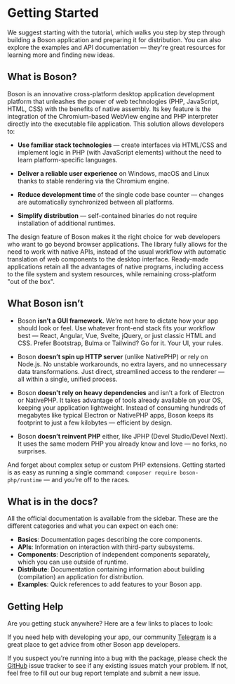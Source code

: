 # Getting Started

<show-structure for="chapter" depth="2"/>

We suggest starting with the tutorial, which walks you step by step through building a Boson application
and preparing it for distribution. You can also explore the examples and API documentation — they're
great resources for learning more and finding new ideas.

## What is Boson?

Boson is an innovative cross-platform desktop application development platform that unleashes the power of web
technologies (PHP, JavaScript, HTML, CSS) with the benefits of native assembly. Its key feature is the integration 
of the Chromium-based WebView engine and PHP interpreter directly into the executable file application. 
This solution allows developers to:

- **Use familiar stack technologies** — create interfaces via HTML/CSS and implement logic in PHP (with
  JavaScript elements) without the need to learn platform-specific languages.

- **Deliver a reliable user experience** on Windows, macOS and Linux thanks to stable rendering via the Chromium engine.

- **Reduce development time** of the single code base counter — changes are automatically synchronized between all platforms.

- **Simplify distribution** — self-contained binaries do not require installation of additional runtimes.

The design feature of Boson makes it the right choice for web developers who want to go beyond browser applications. 
The library fully allows for the need to work with native APIs, instead of the usual workflow with automatic 
translation of web components to the desktop interface. Ready-made applications retain all the advantages 
of native programs, including access to the file system and system resources, while remaining 
cross-platform "out of the box".

## What Boson isn’t

- Boson **isn’t a GUI framework.** We’re not here to dictate how your app should look or feel. Use whatever 
  front-end stack fits your workflow best — React, Angular, Vue, Svelte, jQuery, or just classic HTML 
  and CSS. Prefer Bootstrap, Bulma or Tailwind? Go for it. Your UI, your rules.

- Boson **doesn’t spin up HTTP server** (unlike NativePHP) or rely on Node.js. No unstable workarounds, no 
  extra layers, and no unnecessary data transformations. Just direct, streamlined access to the renderer 
  — all within a single, unified process.

- Boson **doesn't rely on heavy dependencies** and isn’t a fork of Electron or NativePHP. It takes 
  advantage of tools already available on your OS, keeping your application lightweight. Instead of 
  consuming hundreds of megabytes like typical Electron or NativePHP apps, Boson keeps its footprint 
  to just a few kilobytes — efficient by design.

- Boson **doesn’t reinvent PHP** either, like JPHP (Devel Studio/Devel Next). It uses the same modern PHP 
  you already know and love — no forks, no surprises.

And forget about complex setup or custom PHP extensions. Getting started is as easy as running a 
single command: `composer require boson-php/runtime` — and you’re off to the races.

## What is in the docs?

All the official documentation is available from the sidebar. These are the different categories and
what you can expect on each one:

- **Basics**: Documentation pages describing the core components.
- **APIs**: Information on interaction with third-party subsystems.
- **Components**: Description of independent components separately, 
  which you can use outside of runtime.
- **Distribute**: Documentation containing information about building 
  (compilation) an application for distribution.
- **Examples**: Quick references to add features to your Boson app.

## Getting Help

Are you getting stuck anywhere? Here are a few links to places to look:

If you need help with developing your app, our community 
[Telegram](https://t.me/boson_php) is a great place to get advice from other 
Boson app developers.

If you suspect you're running into a bug with the package, please check the 
[GitHub](https://github.com/boson-php/boson) issue tracker to see if any 
existing issues match your problem. If not, feel free to fill out our bug 
report template and submit a new issue.